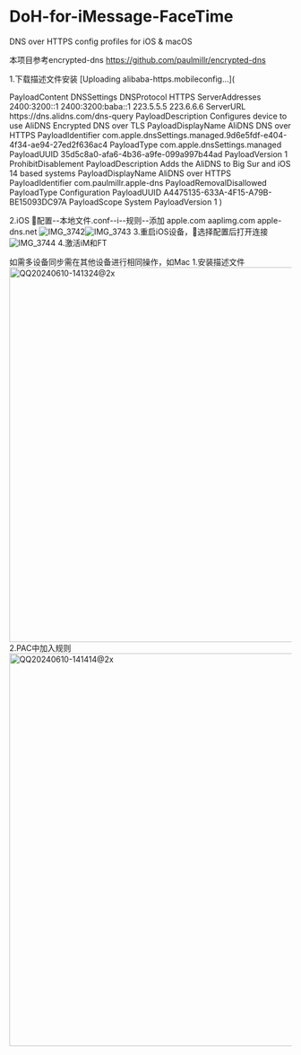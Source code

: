 # DoH-for-iMessage-FaceTime
DNS over HTTPS config profiles for iOS &amp; macOS

本项目参考encrypted-dns https://github.com/paulmillr/encrypted-dns

1.下载描述文件安装 [Uploading alibaba-https.mobileconfig…](<?xml version="1.0" encoding="UTF-8"?>
<!DOCTYPE plist PUBLIC "-//Apple//DTD PLIST 1.0//EN" "http://www.apple.com/DTDs/PropertyList-1.0.dtd">
<plist version="1.0">
<dict>
	<key>PayloadContent</key>
	<array>
		<dict>
			<key>DNSSettings</key>
			<dict>
				<key>DNSProtocol</key>
				<string>HTTPS</string>
				<key>ServerAddresses</key>
				<array>
					<string>2400:3200::1</string>
					<string>2400:3200:baba::1</string>
					<string>223.5.5.5</string>
					<string>223.6.6.6</string>
				</array>
				<key>ServerURL</key>
				<string>https://dns.alidns.com/dns-query</string>
			</dict>
			<key>PayloadDescription</key>
			<string>Configures device to use AliDNS Encrypted DNS over TLS</string>
			<key>PayloadDisplayName</key>
			<string>AliDNS DNS over HTTPS</string>
			<key>PayloadIdentifier</key>
			<string>com.apple.dnsSettings.managed.9d6e5fdf-e404-4f34-ae94-27ed2f636ac4</string>
			<key>PayloadType</key>
			<string>com.apple.dnsSettings.managed</string>
			<key>PayloadUUID</key>
			<string>35d5c8a0-afa6-4b36-a9fe-099a997b44ad</string>
			<key>PayloadVersion</key>
			<integer>1</integer>
			<key>ProhibitDisablement</key>
			<false/>
		</dict>
	</array>
	<key>PayloadDescription</key>
	<string>Adds the AliDNS to Big Sur and iOS 14 based systems</string>
	<key>PayloadDisplayName</key>
	<string>AliDNS over HTTPS</string>
	<key>PayloadIdentifier</key>
	<string>com.paulmillr.apple-dns</string>
	<key>PayloadRemovalDisallowed</key>
	<false/>
	<key>PayloadType</key>
	<string>Configuration</string>
	<key>PayloadUUID</key>
	<string>A4475135-633A-4F15-A79B-BE15093DC97A</string>
	<key>PayloadScope</key>
	<string>System</string>
	<key>PayloadVersion</key>
	<integer>1</integer>
</dict>
</plist>
)

2.iOS 🚀配置--本地文件.conf--i--规则--添加 apple.com   aaplimg.com   apple-dns.net
![IMG_3742](https://github.com/ifr0zen/DoH-for-iMessage-FaceTime/assets/17274321/cfbecd9e-6dad-4689-b175-583511b2c216)![IMG_3743](https://github.com/ifr0zen/DoH-for-iMessage-FaceTime/assets/17274321/976446a2-0347-4a9f-8f3d-04936bca4909)
3.重启iOS设备，🚀选择配置后打开连接
![IMG_3744](https://github.com/ifr0zen/DoH-for-iMessage-FaceTime/assets/17274321/89f946b5-d961-46b3-aeaf-8087efb0a242)
4.激活iM和FT

如需多设备同步需在其他设备进行相同操作，如Mac
1.安装描述文件
<img width="668" alt="QQ20240610-141324@2x" src="https://github.com/ifr0zen/DoH-for-iMessage-FaceTime/assets/17274321/029e82f8-706d-4358-a0bd-239e2f89c319">
2.PAC中加入规则
<img width="700" alt="QQ20240610-141414@2x" src="https://github.com/ifr0zen/DoH-for-iMessage-FaceTime/assets/17274321/2fb25587-ef20-413e-b443-6e86c1adb128">


